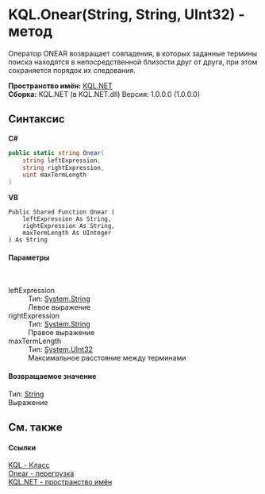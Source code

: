 # KQL.Onear(String, String, UInt32) - метод
 

Оператор ONEAR возвращает совпадения, в которых заданные термины поиска находятся в непосредственной близости друг от друга, при этом сохраняется порядок их следования.

**Пространство имён:**&nbsp;<a href="3C471DD0">KQL.NET</a><br />**Сборка:**&nbsp;KQL.NET (в KQL.NET.dll) Версия: 1.0.0.0 (1.0.0.0)

## Синтаксис

**C#**<br />
``` C#
public static string Onear(
	string leftExpression,
	string rightExpression,
	uint maxTermLength
)
```

**VB**<br />
``` VB
Public Shared Function Onear ( 
	leftExpression As String,
	rightExpression As String,
	maxTermLength As UInteger
) As String
```


#### Параметры
&nbsp;<dl><dt>leftExpression</dt><dd>Тип:&nbsp;<a href="http://msdn2.microsoft.com/ru-ru/library/s1wwdcbf" target="_blank">System.String</a><br />Левое выражение</dd><dt>rightExpression</dt><dd>Тип:&nbsp;<a href="http://msdn2.microsoft.com/ru-ru/library/s1wwdcbf" target="_blank">System.String</a><br />Правое выражение</dd><dt>maxTermLength</dt><dd>Тип:&nbsp;<a href="http://msdn2.microsoft.com/ru-ru/library/ctys3981" target="_blank">System.UInt32</a><br />Максимальное расстояние между терминами</dd></dl>

#### Возвращаемое значение
Тип:&nbsp;<a href="http://msdn2.microsoft.com/ru-ru/library/s1wwdcbf" target="_blank">String</a><br />Выражение

## См. также


#### Ссылки
<a href="A04103EA">KQL - Класс</a><br /><a href="EEBD26E3">Onear - перегрузка</a><br /><a href="3C471DD0">KQL.NET - пространство имён</a><br />